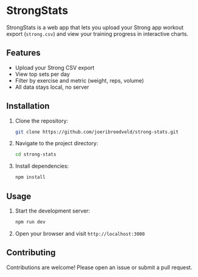 # StrongStats

StrongStats is a web app that lets you upload your Strong app workout export (`strong.csv`) and view your training progress in interactive charts.

## Features

- Upload your Strong CSV export
- View top sets per day
- Filter by exercise and metric (weight, reps, volume)
- All data stays local, no server

## Installation

1. Clone the repository:

   ```bash
   git clone https://github.com/joeribreedveld/strong-stats.git

   ```

2. Navigate to the project directory:

   ```bash
   cd strong-stats
   ```

3. Install dependencies:

   ```bash
   npm install
   ```

## Usage

1. Start the development server:

   ```bash
   npm run dev
   ```

2. Open your browser and visit `http://localhost:3000`

## Contributing

Contributions are welcome! Please open an issue or submit a pull request.
